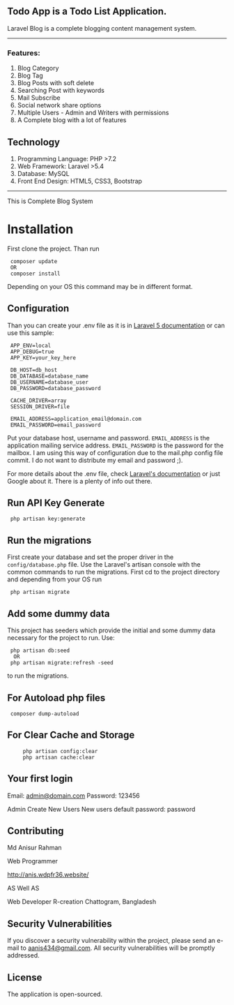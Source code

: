 ## Todo App is a Todo List Application.

Laravel Blog is a complete blogging content management system.  

- - - -

### Features: 

1.	Blog Category 
2.	Blog Tag
3.	Blog Posts with soft delete
4.	Searching Post with keywords
5.	Mail Subscribe
6.	Social network share options
7.	Multiple Users - Admin and Writers with permissions
8.	A Complete blog with a lot of features 


## Technology

1.	Programming Language: PHP >7.2
2.	Web Framework: Laravel >5.4
3.	Database: MySQL
4.	Front End Design: HTML5, CSS3, Bootstrap

 - - - -
 This is Complete Blog System 
 
 # Installation
 First clone the project. Than run
     
     composer update 
     OR 
     composer install
     
 Depending on your OS this command may be in different format.
 
 ## Configuration
 Than you can create your .env file as it is in [Laravel 5 documentation](http://laravel.com/docs/master) or can use this sample:
     
     APP_ENV=local
     APP_DEBUG=true
     APP_KEY=your_key_here 
 
     DB_HOST=db_host
     DB_DATABASE=database_name
     DB_USERNAME=database_user
     DB_PASSWORD=database_password
 
     CACHE_DRIVER=array
     SESSION_DRIVER=file
 
     EMAIL_ADDRESS=application_email@domain.com
     EMAIL_PASSWORD=email_password
 
 Put your database host, username and password. ```EMAIL_ADDRESS``` is the application mailing service address. ```EMAIL_PASSWORD``` is the password for the mailbox. I am using this way of configuration due to the mail.php config file commit. I do not want to distribute my email and password ;).
 
 For more details about the .env file, check [Laravel's documentation](http://laravel.com/docs/master) or just Google about it. There is a plenty of info out there.
 
 ## Run API Key Generate
     
     php artisan key:generate
    
    
 ## Run the migrations
 First create your database and set the proper driver in the ```config/database.php``` file.
 Use the Laravel's artisan console with the common commands to run the migrations. First cd to the project directory and depending from your OS run 
     
     php artisan migrate
    
     
     
 ## Add some dummy data
 This project has seeders which provide the initial and some dummy data necessary for the project to run.
 Use: 
     
     php artisan db:seed
      OR 
     php artisan migrate:refresh -seed
     
 to run the migrations.
 
 
 ## For Autoload php files
 
     composer dump-autoload
     
     
 ## For Clear Cache and Storage
     
         php artisan config:clear
         php artisan cache:clear
     
     
 ## Your first login
     
Email: admin@domain.com
Password: 123456

Admin Create New Users
New users default password: password

## Contributing

Md Anisur Rahman

Web Programmer


http://anis.wdpfr36.website/

AS Well AS

Web Developer 
R-creation 
Chattogram, Bangladesh


## Security Vulnerabilities

If you discover a security vulnerability within the project, please send an e-mail to aanis434@gmail.com. All security vulnerabilities will be promptly addressed.

## License

The application is open-sourced.
